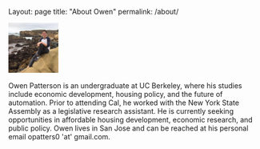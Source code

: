 Layout: page
title: "About Owen"
permalink: /about/

<img src="https://github.com/opatters0/opatters0.github.io/blob/master/OwenPointLobos.jpg" width="100">

Owen Patterson is an undergraduate at UC Berkeley, where his studies include economic development, housing policy, and the 
future of automation. Prior to attending Cal, he worked with the New York State Assembly as a legislative research assistant. 
He is currently seeking opportunities in affordable housing development, economic research, and public policy. Owen lives in 
San Jose and can be reached at his personal email opatters0 'at' gmail.com.
